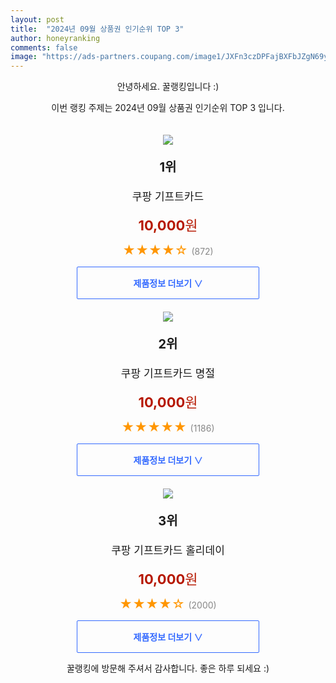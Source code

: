 ```yaml
---
layout: post
title:  "2024년 09월 상품권 인기순위 TOP 3"
author: honeyranking
comments: false
image: "https://ads-partners.coupang.com/image1/JXFn3czDPFajBXFbJZgN69y893z7evlZXxYd4iDNr3ISx8V3e0R1pOmPc8P41hjXakSlMmfMyt80LE2Pw4z32vqrK4N40VI7yOoSoZ_48zfuJujgMxF77oPIBfyyWMpmFfFYVbXUvvpDr7_Y7YI3PFkusY5RvyV-PJiETYMRtuK498TFx-YWcBJAHcLFl8eFGAtd61Ds8AjFBRYcjpXNDu6uXkQwqPfPBdrlCInTa9IUzr6sRVajeh9HScFk-R8eGrRx_ySEzYGpDwJ0mLuAW9mk6U5ClKNbym0U"
---
```

<p style="text-align: center;">안녕하세요. 꿀랭킹입니다 :)</p>
<p style="text-align: center;">이번 랭킹 주제는 2024년 09월 상품권 인기순위 TOP 3 입니다.</p><center><img src="https://ads-partners.coupang.com/image1/JXFn3czDPFajBXFbJZgN69y893z7evlZXxYd4iDNr3ISx8V3e0R1pOmPc8P41hjXakSlMmfMyt80LE2Pw4z32vqrK4N40VI7yOoSoZ_48zfuJujgMxF77oPIBfyyWMpmFfFYVbXUvvpDr7_Y7YI3PFkusY5RvyV-PJiETYMRtuK498TFx-YWcBJAHcLFl8eFGAtd61Ds8AjFBRYcjpXNDu6uXkQwqPfPBdrlCInTa9IUzr6sRVajeh9HScFk-R8eGrRx_ySEzYGpDwJ0mLuAW9mk6U5ClKNbym0U" style="margin-top:20px" /></center><p style="text-align: center; font-size: 20px"><b>1위</b></p><p style="text-align: center; font-size: 17px">쿠팡 기프트카드</p><p style="text-align: center;"><span style="color: #b61800; font-size: 22px;"><b>10,000</b>원</span></p><p style="text-align: center;"><span style="color: #ff9600; font-size: 20px;">★★★★☆ </span><span style="color: #878787;">(872)</span></p><center><a href="https://link.coupang.com/re/AFFSDP?lptag=AF3899140&subid=honeyrank&pageKey=2091620993&itemId=7960381663&vendorItemId=75249435427&traceid=V0-153-a3f1cae077daf69c&requestid=20240912130000833096130383&token=31850C%7CGM"><div style="font-size: 14px; display: inline-block; padding: 15px 90px; color: #346aff; border-radius: 2px; border: 1px solid #346aff; cursor: pointer;"><b>제품정보 더보기 &or;</b></div></a></center><center><img src="https://ads-partners.coupang.com/image1/p1lBVrbU6O7TAv6SpwfB0KEVhYBqmHF5p6Q_xp0qDqvbj9W0wNFhOJdbbhSRCZFuz95IbVKK80B99DYBvWCUDq23RvJxr4OOYanaFIC8W7DqKrSS-jl6kee1u_YHjPGmTgawBMYNFfvZ4-_vcN9CbXnirw76YXmcfjPw_r0b5gtJ66LZAFghZJN5xlF8acd61gCIrNVjmPho31hUsTw1TNmoW0oMWHxf5041e1ry6Cd2k22S6KViFPyc_SDTI4fyba2qF9CSyB5UPct6WqUb7rsXdXgIpGW0DQ==" style="margin-top:20px" /></center><p style="text-align: center; font-size: 20px"><b>2위</b></p><p style="text-align: center; font-size: 17px">쿠팡 기프트카드 명절</p><p style="text-align: center;"><span style="color: #b61800; font-size: 22px;"><b>10,000</b>원</span></p><p style="text-align: center;"><span style="color: #ff9600; font-size: 20px;">★★★★★ </span><span style="color: #878787;">(1186)</span></p><center><a href="https://link.coupang.com/re/AFFSDP?lptag=AF3899140&subid=honeyrank&pageKey=2092621076&itemId=5894990896&vendorItemId=73193145987&traceid=V0-153-ee3285c8464b8226&requestid=20240912130000833096130383&token=31850C%7CGM"><div style="font-size: 14px; display: inline-block; padding: 15px 90px; color: #346aff; border-radius: 2px; border: 1px solid #346aff; cursor: pointer;"><b>제품정보 더보기 &or;</b></div></a></center><center><img src="https://ads-partners.coupang.com/image1/eHoZJcHFGyB0T-74eKqgZurhWJxy1S_49bymLKuL4nr9CR2zncBU9CZSppKUTKa6YReHTkPDkPOxVgAcnfN30Zky8ueE8GdytJHrTls173OWe6FbQOMuoa2MM7IJVXJSegLCTpC_hgFpaQF8SBwnBGGPscxtMwmpG8dzlu1CIX6E4xdcnJNBuKLgHQKtl9ke_mvEjAJkrbQJqre5L7ZJ6w9Sl_7TIV_G-lemXfgHUYFQ_UEEhhl1LOxdradR1RU4Fao0wKD-0BFvlVQc8ZG9tIWmpNPMtLl6fgM=" style="margin-top:20px" /></center><p style="text-align: center; font-size: 20px"><b>3위</b></p><p style="text-align: center; font-size: 17px">쿠팡 기프트카드 홀리데이</p><p style="text-align: center;"><span style="color: #b61800; font-size: 22px;"><b>10,000</b>원</span></p><p style="text-align: center;"><span style="color: #ff9600; font-size: 20px;">★★★★☆ </span><span style="color: #878787;">(2000)</span></p><center><a href="https://link.coupang.com/re/AFFSDP?lptag=AF3899140&subid=honeyrank&pageKey=4549436664&itemId=5519501127&vendorItemId=72819045231&traceid=V0-153-dd19dad360da639e&requestid=20240912130000833096130383&token=31850C%7CGM"><div style="font-size: 14px; display: inline-block; padding: 15px 90px; color: #346aff; border-radius: 2px; border: 1px solid #346aff; cursor: pointer;"><b>제품정보 더보기 &or;</b></div></a></center><p style="text-align: center;">꿀랭킹에 방문해 주셔서 감사합니다. 좋은 하루 되세요 :)</p>